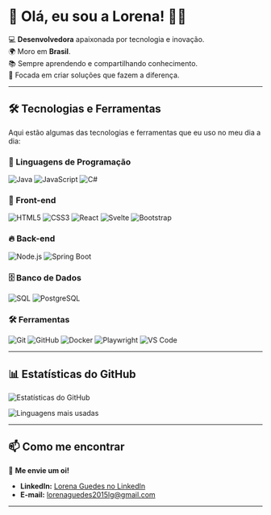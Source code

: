 # 🌸 Olá, eu sou a Lorena! 👋✨  

💻 **Desenvolvedora** apaixonada por tecnologia e inovação.  
🌍 Moro em **Brasil**.  
📚 Sempre aprendendo e compartilhando conhecimento.  
🚀 Focada em criar soluções que fazem a diferença.  

---

## 🛠️ Tecnologias e Ferramentas  

Aqui estão algumas das tecnologias e ferramentas que eu uso no meu dia a dia:

### 🎨 Linguagens de Programação  
![Java](https://img.shields.io/badge/-Java-ff69b4?style=for-the-badge&logo=java&logoColor=white)
![JavaScript](https://img.shields.io/badge/-JavaScript-ffb6c1?style=for-the-badge&logo=javascript&logoColor=black)
![C#](https://img.shields.io/badge/-C%23-ff1493?style=for-the-badge&logo=c-sharp&logoColor=white)

### 💖 Front-end  
![HTML5](https://img.shields.io/badge/-HTML5-ff69b4?style=for-the-badge&logo=html5&logoColor=white)
![CSS3](https://img.shields.io/badge/-CSS3-ff1493?style=for-the-badge&logo=css3&logoColor=white)
![React](https://img.shields.io/badge/-React-ffc0cb?style=for-the-badge&logo=react&logoColor=black)
![Svelte](https://img.shields.io/badge/-Svelte-ff69b4?style=for-the-badge&logo=svelte&logoColor=white)
![Bootstrap](https://img.shields.io/badge/-Bootstrap-db7093?style=for-the-badge&logo=bootstrap&logoColor=white)

### 🔥 Back-end  
![Node.js](https://img.shields.io/badge/-Node.js-ff69b4?style=for-the-badge&logo=node.js&logoColor=white)
![Spring Boot](https://img.shields.io/badge/-Spring%20Boot-ff1493?style=for-the-badge&logo=spring-boot&logoColor=white)

### 🗄️ Banco de Dados  
![SQL](https://img.shields.io/badge/-SQL-ffb6c1?style=for-the-badge&logo=mysql&logoColor=white)
![PostgreSQL](https://img.shields.io/badge/-PostgreSQL-ff69b4?style=for-the-badge&logo=postgresql&logoColor=white)

### 🛠️ Ferramentas  
![Git](https://img.shields.io/badge/-Git-ff1493?style=for-the-badge&logo=git&logoColor=white)
![GitHub](https://img.shields.io/badge/-GitHub-ff69b4?style=for-the-badge&logo=github&logoColor=white)
![Docker](https://img.shields.io/badge/-Docker-ff1493?style=for-the-badge&logo=docker&logoColor=white)
![Playwright](https://img.shields.io/badge/-Playwright-ff69b4?style=for-the-badge&logo=playwright&logoColor=white)
![VS Code](https://img.shields.io/badge/-VS%20Code-ff69b4?style=for-the-badge&logo=visual-studio-code&logoColor=white)

---

## 📊 Estatísticas do GitHub  

![Estatísticas do GitHub](https://github-readme-stats.vercel.app/api?username=lorenaguedes&show_icons=true&theme=radical&bg_color=0d1117&title_color=ff69b4&icon_color=ff69b4&text_color=ffffff)  

![Linguagens mais usadas](https://github-readme-stats.vercel.app/api/top-langs/?username=lorenaguedes&layout=compact&theme=radical&bg_color=0d1117&title_color=ff69b4&text_color=ffffff)  

---

## 📫 Como me encontrar  

💌 **Me envie um oi!**  
- **LinkedIn:** [Lorena Guedes no LinkedIn](https://www.linkedin.com/in/lorenaguedess/)  
- **E-mail:** lorenaguedes2015lg@gmail.com  

---

